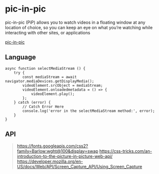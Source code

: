 # pic-in-pic
pic-in-pic (PiP) allows you to watch videos in a floating window at any location of choice, so you can keep an eye on what you’re watching while interacting with other sites, or applications

[pic-in-pic]()

## Language

```JavaScript-ES6
async function selectMediaStream () {
	try {
		const mediaStream = await navigator.mediaDevices.getDisplayMedia();
		videoElement.srcObject = mediaStream;
		videoElement.onloadedmetadata = () => {
			videoElement.play();
		};
	} catch (error) {
		// Catch Error Here
		console.log('error in the selectMediaStream method:', error);
	}
}

```

## API
> https://fonts.googleapis.com/css2?family=Barlow:wght@100&display=swap
> https://css-tricks.com/an-introduction-to-the-picture-in-picture-web-api/
> https://developer.mozilla.org/en-US/docs/Web/API/Screen_Capture_API/Using_Screen_Capture